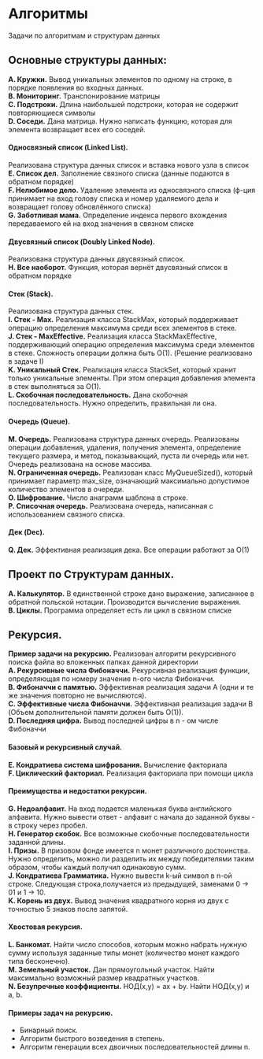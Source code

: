 # Алгоритмы
Задачи по алгоритмам и структурам данных
 
## Основные структуры данных:  
**A. Кружки.** Вывод уникальных элементов по одному на строке, в порядке появления во входных данных.  
**B. Мониторинг.** Транспонирование матрицы  
**C. Подстроки.** Длина наибольшей подстроки, которая не содержит повторяющиеся символы  
**D. Соседи.** Дана матрица. Нужно написать функцию, которая для элемента возвращает всех его соседей.   
#### Односвязный список  (Linked List).     
Реализована структура данных список и вставка нового узла в список  
**E. Список дел.** Заполнение связного списка (данные подаются в обратном порядке)    
**F. Нелюбимое дело.** Удаление элемента из односвязного списка (ф-ция принимает на вход голову списка и номер удаляемого дела и возвращает голову обновлённого списка)  
**G. Заботливая мама.** Определение индекса первого вхождения передаваемого ей на вход значения в связном списке    
#### Двусвязный список (Doubly Linked Node).    
Реализована структура данных двусвязный список.   
**H. Все наоборот.**  Функция, которая вернёт двусвязный список в обратном порядке   
#### Стек (Stack).        
Реализована структура данных стек.  
**I. Стек - Max.** Реализация класса StackMax, который поддерживает операцию определения
максимума среди всех элементов в стеке.    
**J. Стек - MaxEffective.**  Реализация класса StackMaxEffective, поддерживающий операцию определения
максимума среди элементов в стеке. Сложность операции должна быть O(1). (Решение реализовано в задаче I)  
**K. Уникальный Стек.**  Реализация класса StackSet, который хранит только уникальные элементы.
При этом операция добавления элемента в стек выполняться за O(1).   
**L. Скобочная последовательность.** Дана скобочная последовательность. Нужно определить, правильная ли она.  
#### Очередь (Queue).        
**M. Очередь.**  Реализована структура данных очередь. Реализованы операции добавления, удаления, получения элемента, определение текущего размера,
и метод, показывающий, пуста ли очередь или нет. Очередь реализована на основе массива.  
**N. Ограниченная очередь.**  Реализован класс MyQueueSized(), который принимает параметр max_size,
означающий максимально допустимое количество элементов в очереди.  
**O. Шифрование.**  Число анаграмм шаблона в строке.  
**P. Списочная очередь.**  Реализована очередь, написанная с использованием связного списка.  
#### Дек (Dec).   
**Q. Дек.** Эффективная реализация дека. Все операции работают за O(1)   

## Проект по Структурам данных.     

**A. Калькулятор.**  В единственной строке дано выражение, записанное в обратной польской нотации. Производится вычисление выражения.  
**B. Циклы.** Программа определяет есть ли цикл в связном списке  

## Рекурсия.  

**Пример задачи на рекурсию.** Реализован алгоритм рекурсивного поиска файла во вложенных папках данной директории   
**A. Рекурсивные числа Фибоначчи.**  Рекурсивная реализация функции, определяющая по номеру значение n-ого числа Фибоначчи.  
**B. Фибоначчи с памятью.** Эффективная реализация задачи А (одни и те же значения повторно не вычисляются).    
**C. Эффективные числа Фибоначчи.** Эффективная реализация задачи B (Объем дополнительной памяти должен быть O(1)).  
**D. Последняя цифра.**  Вывод последней цифры в n - ом числе Фибоначчи  

#### Базовый и рекурсивный случай.    

**E. Кондратиева система шифрования.** Вычисление факториала   
**F. Циклический факториал.** Реализация факториала при помощи цикла    

#### Преимущества и недостатки рекурсии.  

**G. Недоалфавит.**  На вход подается маленькая буква английского алфавита. Нужно вывести ответ - алфавит с начала до заданной буквы - в строку через пробел.   
**H. Генератор скобок.**  Все возможные скобочные последовательности заданной длины.  
**I. Призы.**  В призовом фонде имеется n монет различного достоинства. Нужно определить, можно ли разделить
их между победителями таким образом, чтобы каждый получил одинаковую сумм.  
**J. Кондратиева Грамматика.**  Нужно вывести k-ый символ в n-ой строке. Следующая строка,получается из предыдущей, заменами 0 -> 01 и 1 -> 10.  
**K. Корень из двух.**  Вывод значения квадратного корня из двух с точностью 5 знаков после запятой.  

#### Хвостовая рекурсия.    

**L. Банкомат.**  Найти число способов, которым можно набрать нужную сумму используя заданные типы монет (количество монет каждого типа бесконечно).    
**M. Земельный участок.**  Дан прямоугольный участок. Найти максимально возможный размер квадратных участков.   
**N. Безупречные коэффициенты.**  НОД(x,y) = ax + by. Найти НОД(x,y) и a, b.   

#### Примеры задач на рекурсию.  

- Бинарный поиск.    
- Алгоритм быстрого возведения в степень.  
- Алгоритм генерации всех двоичных последовательностей длины n.  



